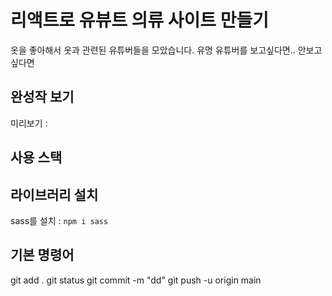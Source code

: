 # 리액트로 유뷰트 의류 사이트 만들기

옷을 좋아해서 옷과 관련된 유튜버들을 모았습니다.
유명 유튜버를 보고싶다면.. 안보고싶다면 

## 완성작 보기
미리보기 : 

## 사용 스택

## 라이브러리 설치
sass를 설치 : `npm i sass`

## 기본 명령어 
git add .
git status
git commit -m "dd"
git push -u origin main
